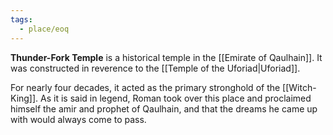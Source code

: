 ```yaml
---
tags:
  - place/eoq
---
```


**Thunder-Fork Temple** is a historical temple in the [[Emirate of Qaulhain]]. It was constructed in reverence to the [[Temple of the Uforiad|Uforiad]]. 

For nearly four decades, it acted as the primary stronghold of the [[Witch-King]]. As it is said in legend, Roman took over this place and proclaimed himself the amir and prophet of Qaulhain, and that the dreams he came up with would always come to pass. 